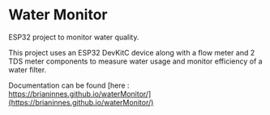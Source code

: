 # Water Monitor

ESP32 project to monitor water quality.

This project uses an ESP32 DevKitC device along with a flow meter and 2 TDS meter components to measure water usage and monitor efficiency of a water filter.

Documentation can be found [here : https://brianinnes.github.io/waterMonitor/](https://brianinnes.github.io/waterMonitor/)
